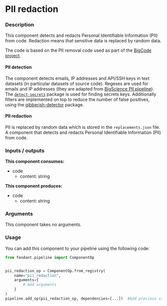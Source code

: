 # PII redaction

### Description
This component detects and redacts Personal Identifiable Information (PII) from code. 
Redaction means that sensitive data is replaced by random data.

The code is based on the PII removal code used as part of the 
[BigCode project](https://github.com/bigcode-project/bigcode-dataset/tree/main/pii).

#### PII detection

The component detects emails, IP addresses and API/SSH keys in text datasets (in particular 
datasets of source code). Regexes are used for emails and IP addresses (they are adapted from 
[BigScience PII pipeline](https://github.com/bigscience-workshop/data-preparation/tree/main/preprocessing/training/02_pii)). 
The [`detect-secrets`](https://github.com/Yelp/detect-secrets) package is used for finding 
secrets keys. Additionally filters are implemented on top to reduce the number of false 
positives, using the [gibberish-detector](https://github.com/domanchi/gibberish-detector) package.

#### PII redaction

PII is replaced by random data which is stored in the `replacements.json` file.
A component that detects and redacts Personal Identifiable Information (PII) from 
code.


### Inputs / outputs

**This component consumes:**
- code
  - content: string

**This component produces:**
- code
  - content: string

### Arguments

This component takes no arguments.

### Usage

You can add this component to your pipeline using the following code:

```python
from fondant.pipeline import ComponentOp


pii_redaction_op = ComponentOp.from_registry(
    name="pii_redaction",
    arguments={
        # Add arguments
    }
)
pipeline.add_op(pii_redaction_op, dependencies=[...])  #Add previous component as dependency
```


